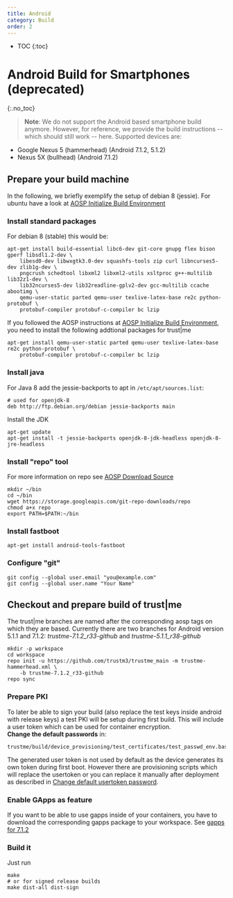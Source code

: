 ```yaml
---
title: Android
category: Build
order: 2
---
```

- TOC
{:toc}

# Android Build for Smartphones (deprecated)
{:.no_toc}

> **Note**: We do not support the Android based smartphone build anymore.
However, for reference, we provide the build instructions -- which should still work -- here.
Supported devices are:
* Google Nexus 5 (hammerhead) (Android 7.1.2, 5.1.2)
* Nexus 5X (bullhead) (Android 7.1.2)

## Prepare your build machine
In the following, we briefly exemplify the setup of debian 8 (jessie).
For ubuntu have a look at [AOSP Initialize Build Environment](https://source.android.com/source/initializing.html)

### Install standard packages
For debian 8 (stable) this would be:

    apt-get install build-essential libc6-dev git-core gnupg flex bison gperf libsdl1.2-dev \
        libesd0-dev libwxgtk3.0-dev squashfs-tools zip curl libncurses5-dev zlib1g-dev \
        pngcrush schedtool libxml2 libxml2-utils xsltproc g++-multilib lib32z1-dev \
        lib32ncurses5-dev lib32readline-gplv2-dev gcc-multilib ccache abootimg \
        qemu-user-static parted qemu-user texlive-latex-base re2c python-protobuf \
        protobuf-compiler protobuf-c-compiler bc lzip
        
If you followed the AOSP instructions at 
[AOSP Initialize Build Environment](https://source.android.com/source/initializing.html), you need to install the
following addtional packages for trust|me

    apt-get install qemu-user-static parted qemu-user texlive-latex-base re2c python-protobuf \
        protobuf-compiler protobuf-c-compiler bc lzip

### Install java
For Java 8 add the jessie-backports to apt in `/etc/apt/sources.list`:
    
    # used for openjdk-8  
    deb http://ftp.debian.org/debian jessie-backports main

Install the JDK

    apt-get update
    apt-get install -t jessie-backports openjdk-8-jdk-headless openjdk-8-jre-headless

### Install "repo" tool
For more information on repo see [AOSP Download Source](https://source.android.com/source/downloading.html)

    mkdir ~/bin
    cd ~/bin
    wget https://storage.googleapis.com/git-repo-downloads/repo
    chmod a+x repo
    export PATH=$PATH:~/bin
    
### Install fastboot
    apt-get install android-tools-fastboot

### Configure "git"
    git config --global user.email "you@example.com"
    git config --global user.name "Your Name"
    
    
## Checkout and prepare build of trust|me
The trust|me branches are named after the corresponding aosp tags on which they are based. Currently
there are two branches for Android version 5.1.1 and 7.1.2:
*trustme-7.1.2_r33-github* and *trustme-5.1.1_r38-github*

    mkdir -p workspace
    cd workspace
    repo init -u https://github.com/trustm3/trustme_main -m trustme-hammerhead.xml \
        -b trustme-7.1.2_r33-github
    repo sync
    
### Prepare PKI
To later be able to sign your build (also replace the test keys inside android with release keys)
a test PKI will be setup during first build. This will include a user token which can be used for
container encryption.  
**Change the default passwords** in:

    trustme/build/device_provisioning/test_certificates/test_passwd_env.bash
    
The generated user token is not used by default as the device generates its own token during first boot.
However there are provisioning scripts which will replace the usertoken or you can replace it manually
after deployment as described in [Change default usertoken password](../deploy/smartphone#change-default-usertoken-password).

### Enable GApps as feature
If you want to be able to use gapps inside of your containers,
you have to download the corresponding gapps package to your workspace.
See [gapps for 7.1.2](https://github.com/trustm3/trustme_build/tree/trustme-7.1.2_r38-github/gapps)

### Build it
Just run
    
    make
    # or for signed release builds
    make dist-all dist-sign
    
